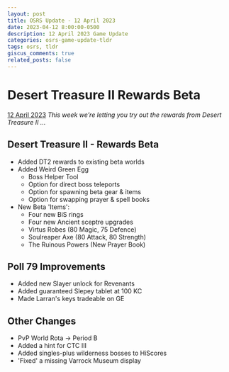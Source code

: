 ```yaml
---
layout: post
title: OSRS Update - 12 April 2023
date: 2023-04-12 8:00:00-0500
description: 12 April 2023 Game Update
categories: osrs-game-update-tldr
tags: osrs, tldr
giscus_comments: true
related_posts: false
---
```


# Desert Treasure II Rewards Beta
[12 April 2023][1]
*This week we’re letting you try out the rewards from Desert Treasure II ...*

## Desert Treasure II - Rewards Beta
- Added DT2 rewards to existing beta worlds
- Added Weird Green Egg
    - Boss Helper Tool
    - Option for direct boss teleports
    - Option for spawning beta gear & items
    - Option for swapping prayer & spell books
- New Beta 'Items':
    - Four new BiS rings
    - Four new Ancient sceptre upgrades
    - Virtus Robes (80 Magic, 75 Defence)
    - Soulreaper Axe (80 Attack, 80 Strength)
    - The Ruinous Powers (New Prayer Book)

## Poll 79 Improvements
- Added new Slayer unlock for Revenants
- Added guaranteed Slepey tablet at 100 KC
- Made Larran's keys tradeable on GE

## Other Changes
- PvP World Rota -> Period B
- Added a hint for CTC III
- Added singles-plus wilderness bosses to HiScores
- 'Fixed' a missing Varrock Museum display

[1]: https://secure.runescape.com/m=news/desert-treasure-ii-rewards-beta?oldschool=1
